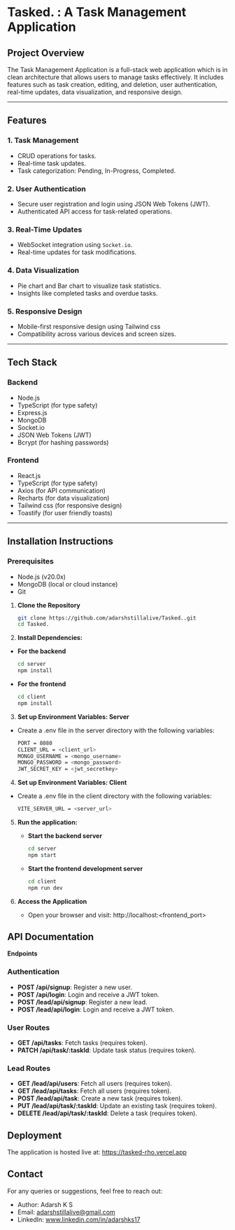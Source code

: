 # Tasked. : A Task Management Application

## Project Overview
The Task Management Application is a full-stack web application which is in clean architecture that allows users to manage tasks effectively. It includes features such as task creation, editing, and deletion, user authentication, real-time updates, data visualization, and responsive design.

---

## Features

### 1. **Task Management**
- CRUD operations for tasks.
- Real-time task updates.
- Task categorization: Pending, In-Progress, Completed.

### 2. **User Authentication**
- Secure user registration and login using JSON Web Tokens (JWT).
- Authenticated API access for task-related operations.

### 3. **Real-Time Updates**
- WebSocket integration using `Socket.io`.
- Real-time updates for task modifications.

### 4. **Data Visualization**
- Pie chart and Bar chart to visualize task statistics.
- Insights like completed tasks and overdue tasks.

### 5. **Responsive Design**
- Mobile-first responsive design using Tailwind css
- Compatibility across various devices and screen sizes.

---

## Tech Stack

### **Backend**
- Node.js
- TypeScript (for type safety)
- Express.js
- MongoDB
- Socket.io
- JSON Web Tokens (JWT)
- Bcrypt (for hashing passwords)

### **Frontend**
- React.js
- TypeScript (for type safety)
- Axios (for API communication)
- Recharts (for data visualization)
- Tailwind css (for responsive design)
- Toastify (for user friendly toasts)

---

## Installation Instructions

### Prerequisites
- Node.js (v20.0x)
- MongoDB (local or cloud instance)
- Git

1. **Clone the Repository**

   ```bash
   git clone https://github.com/adarshstillalive/Tasked..git
   cd Tasked.


2.  **Install Dependencies:**
   - **For the backend**

     ```bash
     cd server
     npm install
     
   - **For the frontend**

     ```bash
     cd client
     npm install

3. **Set up Environment Variables: Server**
  - Create a .env file in the server directory with the following variables:
    
    ```bash
    PORT = 8080
    CLIENT_URL = <client_url>
    MONGO_USERNAME = <mongo_username>
    MONGO_PASSWORD = <mongo_password>
    JWT_SECRET_KEY = <jwt_secretkey>
    
4. **Set up Environment Variables: Client**
  - Create a .env file in the client directory with the following variables:
    
    ```bash
    VITE_SERVER_URL = <server_url>

5. **Run the application:**
   - **Start the backend server**

     ```bash
     cd server
     npm start
     
   - **Start the frontend development server**

     ```bash
     cd client
     npm run dev

6. **Access the Application**

   - Open your browser and visit: http://localhost:<frontend_port>

## API Documentation
**Endpoints**

### Authentication
- **POST /api/signup**: Register a new user.
- **POST /api/login**: Login and receive a JWT token.
- **POST /lead/api/signup**: Register a new lead.
- **POST /lead/api/login**: Login and receive a JWT token.

### User Routes
- **GET /api/tasks**: Fetch tasks (requires token).
- **PATCH /api/task/:taskId**: Update task status (requires token).

### Lead Routes
- **GET /lead/api/users**: Fetch all users (requires token).
- **GET /lead/api/tasks**: Fetch all users (requires token).
- **POST /lead/api/task**: Create a new task (requires token).
- **PUT /lead/api/task/:taskId**: Update an existing task (requires token).
- **DELETE /lead/api/task/:taskId**: Delete a task (requires token).

## Deployment
The application is hosted live at: https://tasked-rho.vercel.app

## Contact

For any queries or suggestions, feel free to reach out:
- Author: Adarsh K S
- Email: adarshstillalive@gmail.com
- LinkedIn: www.linkedin.com/in/adarshks17

